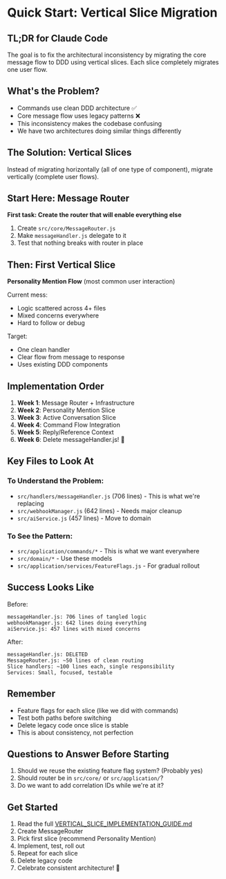 # Quick Start: Vertical Slice Migration

## TL;DR for Claude Code

The goal is to fix the architectural inconsistency by migrating the core message flow to DDD using vertical slices. Each slice completely migrates one user flow.

## What's the Problem?

- Commands use clean DDD architecture ✅
- Core message flow uses legacy patterns ❌
- This inconsistency makes the codebase confusing
- We have two architectures doing similar things differently

## The Solution: Vertical Slices

Instead of migrating horizontally (all of one type of component), migrate vertically (complete user flows).

## Start Here: Message Router

**First task: Create the router that will enable everything else**

1. Create `src/core/MessageRouter.js`
2. Make `messageHandler.js` delegate to it
3. Test that nothing breaks with router in place

## Then: First Vertical Slice

**Personality Mention Flow** (most common user interaction)

Current mess:
- Logic scattered across 4+ files
- Mixed concerns everywhere
- Hard to follow or debug

Target:
- One clean handler
- Clear flow from message to response
- Uses existing DDD components

## Implementation Order

1. **Week 1**: Message Router + Infrastructure
2. **Week 2**: Personality Mention Slice  
3. **Week 3**: Active Conversation Slice
4. **Week 4**: Command Flow Integration
5. **Week 5**: Reply/Reference Context
6. **Week 6**: Delete messageHandler.js! 🎉

## Key Files to Look At

### To Understand the Problem:
- `src/handlers/messageHandler.js` (706 lines) - This is what we're replacing
- `src/webhookManager.js` (642 lines) - Needs major cleanup
- `src/aiService.js` (457 lines) - Move to domain

### To See the Pattern:
- `src/application/commands/*` - This is what we want everywhere
- `src/domain/*` - Use these models
- `src/application/services/FeatureFlags.js` - For gradual rollout

## Success Looks Like

Before:
```
messageHandler.js: 706 lines of tangled logic
webhookManager.js: 642 lines doing everything
aiService.js: 457 lines with mixed concerns
```

After:
```
messageHandler.js: DELETED
MessageRouter.js: ~50 lines of clean routing
Slice handlers: ~100 lines each, single responsibility
Services: Small, focused, testable
```

## Remember

- Feature flags for each slice (like we did with commands)
- Test both paths before switching
- Delete legacy code once slice is stable
- This is about consistency, not perfection

## Questions to Answer Before Starting

1. Should we reuse the existing feature flag system? (Probably yes)
2. Should router be in `src/core/` or `src/application/`? 
3. Do we want to add correlation IDs while we're at it?

## Get Started

1. Read the full [VERTICAL_SLICE_IMPLEMENTATION_GUIDE.md](./VERTICAL_SLICE_IMPLEMENTATION_GUIDE.md)
2. Create MessageRouter
3. Pick first slice (recommend Personality Mention)
4. Implement, test, roll out
5. Repeat for each slice
6. Delete legacy code
7. Celebrate consistent architecture! 🎉